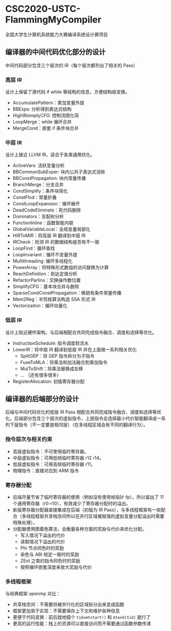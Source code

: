 # CSC2020-USTC-FlammingMyCompiler

全国大学生计算机系统能力大赛编译系统设计赛项目

## 编译器的中间代码优化部分的设计

中间代码部分包含三个层次的 IR（每个层次都列出了相关的 Pass）

### 高层 IR

设计上保留了源代码 if while 等结构的信息，方便结构级变换。

* AccumulatePattern：累加变量外提
* BBExps: 分析得到表达式结构
* HighIRsimplyCFG: 控制流图化简
* LoopMerge：while 循环合并
* MergeCond：嵌套 if 条件块合并
  
### 中层 IR

设计上接近 LLVM IR，适合于各类通用优化。

* ActiveVars: 活跃变量分析
* BBCommonSubExper: 块内公共子表达式消除
* BBConstPropagation: 块内常量传播
* BranchMerge：分支合并
* CondSimplify：条件块简化
* ConstFlod：常量折叠
* ConstLoopExpansion：循环展开
* DeadCodeEliminate：死代码删除
* Dominators：支配树分析
* FunctionInline：函数智能内联
* GlobalVariableLocal：全局变量局部化
* HIRToMIR：将高层 IR 翻译到中层 IR
* IRCheck：检测 IR 的数据结构是否有不一致
* LoopFind：循环查找
* LoopInvariant：循环不变量外提
* Multithreading: 循环多线程化
* PowerArray：将特殊形式数组的访问替换为计算
* ReachDefinition：到达定值分析
* RefactorParlins：交换操作数位置
* SimplifyCFG：基本块合并与删除
* SparseCondConstPropagation：稀疏有条件常量传播
* Mem2Reg：半剪枝算法构造 SSA 形式 IR
* Vectorizaiton：循环向量化

### 低层 IR

设计上贴近硬件架构，与后端相配合共同完成指令融合、调度和选择等优化。

* InstructionSchedule: 指令调度软流水
* LowerIR：将中层 IR 翻译到低层 IR 并在上面做一系列相关优化
  * SplitGEP：将 GEP 指令拆分为子指令
  * FuseToMLA：将乘法和加法融合到乘加指令
  * MulToShift：将乘法替换成左移
  * ... （还有很多很多）
* RegisterAllocation: 初版寄存器分配

## 编译器的后端部分的设计

后端与中间代码优化的低层 IR Pass 相配合共同完成指令融合、调度和选择等优化。后端部分包含三个层次的虚拟指令，上层指令会选择最小代价智能翻译成一系列下层指令（不一定要是相邻层）（在多线程区域会有不同的翻译行为）。

### 指令层次与相关约束

* 高层虚拟指令：不可使用临时寄存器。
* 中层虚拟指令：可用低频临时寄存器 r12 r14。
* 低层虚拟指令：可用高频临时寄存器 r11。
* 物理指令：直接对应到 ARM 指令

### 寄存器分配

* 后端尽量节省了临时寄存器的使用（例如没有使用帧指针 fp），所以留出了 11 个通用寄存器（r0-r10），有效减少了寄存器分配时的溢出。
* 新版寄存器分配器直接集成在后端（初版为 IR Pass），与多线程框架有一些配合（多线程框架共享栈空间所以在并行区域被赋值的虚拟变量分配溢出时需要特殊处理）。
* 分配器使用图着色算法，会衡量各种方面的奖励与代价来优化分配。
  * 写入情况下溢出的代价
  * 读取情况下溢出的代价
  * Phi 节点同色时的奖励
  * 染色与 ABI 规定一致时的奖励
  * ZExt 之类的指令同色时的奖励
  * 按照循环嵌套深度来放大奖励与代价

### 多线程框架

与经典框架 openmp 对比：

* 共享栈空间：不需要将被并行化的区域拆分出来变成函数
* 框架更加易于实现：不需要保存上下文和维护各种信息
* 更便于代码变换：前后就地插个 `tid=mtstart()` 和 `mtend(tid)` 就行了
* 更高的运行性能：栈上的资源可以直接访问而不需要通过函数参数传递
